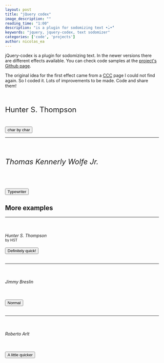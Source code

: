 ```yaml
---
layout: post
title: "jQuery codex"
image_description: ""
reading_time: "1:00"
description: "is a plugin for sodomizing text •̀ᴗ•́"
keywords: "jquery, jquery-codex, text sodomizer"
categories: ['code', 'projects']
author: nicolas_ea
---
```


jQuery-codex is a plugin for sodomizing text. In the newer versions there are
different effects available. You can check code samples at the
[project's Github page](https://github.com/minimo-io/jquery-codex).

The original idea for the first effect came from a [CCC](https://www.ccc.de/en/) page I could not find again.
So I coded it. Lots of improvements to be made. Code and share them!

<br>

<div class="text-center">

  <p class="codex" id="codex4" style="font-size:24px;">Hunter S. Thompson</p>
  <br>
  <button id="do4">char by char</button>

  <hr />
  <br>
  <h6 class="codex" id="codex5" style="font-size:24px;">Thomas Kennerly Wolfe Jr.</h6>
  <br>
  <button id="do5">Typewriter</button>  

  <h2 class="mt-5">More examples</h2>
  <hr />
  <br>
  <h6 class="codex codex-cls" style="margin-bottom:0;">Hunter S. Thompson</h6>
  <small class="codex codex-cls">by HST</small>
  <br><br>
  <button id="do3">Definitely quick!</button>
  <br><br>
  <hr />

  <br>
  <h6 class="codex" id="codex">Jimmy Breslin</h6>
  <br>
  <button id="do1">Normal</button>
  <br><br>
  <hr />
  <br>
  <h6 class="codex" id="codex2">Roberto Arlt</h6>
  <br>
  <button id="do2">A little quicker</button>



</div>
